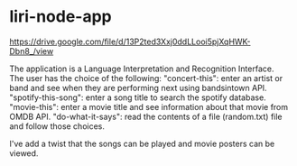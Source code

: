 # liri-node-app

https://drive.google.com/file/d/13P2ted3Xxj0ddLLooi5pjXqHWK-Dbn8_/view

The application is a Language Interpretation and Recognition Interface.  
The user has the choice of the following:
"concert-this": enter an artist or band and see when they are performing next using bandsintown API.
"spotify-this-song": enter a song title to search the spotify database.
"movie-this": enter a movie title and see information about that movie from OMDB API.
"do-what-it-says": read the contents of a file (random.txt) file and follow those choices.

I've add a twist that the songs can be played and movie posters can be viewed.